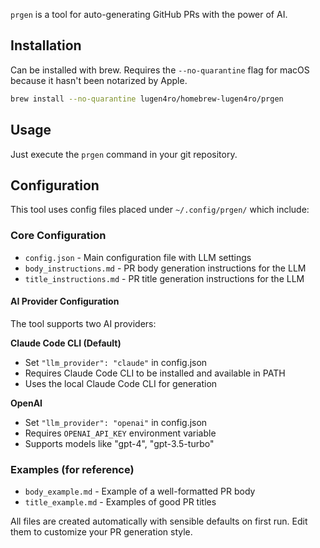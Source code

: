 
`prgen` is a tool for auto-generating GitHub PRs with the power of AI.

## Installation

Can be installed with brew.
Requires the `--no-quarantine` flag for macOS because it hasn't been notarized by Apple.

```bash
brew install --no-quarantine lugen4ro/homebrew-lugen4ro/prgen
```

## Usage

Just execute the `prgen` command in your git repository.

## Configuration

This tool uses config files placed under `~/.config/prgen/` which include:

### Core Configuration
- `config.json` - Main configuration file with LLM settings
- `body_instructions.md` - PR body generation instructions for the LLM
- `title_instructions.md` - PR title generation instructions for the LLM

#### AI Provider Configuration

The tool supports two AI providers:

**Claude Code CLI (Default)**
- Set `"llm_provider": "claude"` in config.json
- Requires Claude Code CLI to be installed and available in PATH
- Uses the local Claude Code CLI for generation

**OpenAI**
- Set `"llm_provider": "openai"` in config.json  
- Requires `OPENAI_API_KEY` environment variable
- Supports models like "gpt-4", "gpt-3.5-turbo"

### Examples (for reference)
- `body_example.md` - Example of a well-formatted PR body
- `title_example.md` - Examples of good PR titles

All files are created automatically with sensible defaults on first run. Edit them to customize your PR generation style.
